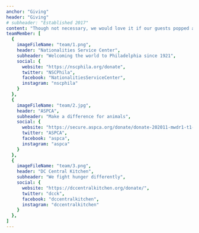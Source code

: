 ```yaml
---
anchor: "Giving"
header: "Giving"
# subheader: "Established 2017"
content: "Though not necessary, we would love it if our guests popped a bottle of Champagne instead of a gift to honor the start of our marriage. In the spirit of the giving season, please feel encouraged to donate to Nationalities Service Center (where Caitlin used to work!), or another of our favorite charities, the American Society for the Prevention of Cruelty to Animals."
teamMember: [
  {
    imageFileName: "team/1.png",
    header: "Nationalities Service Center",
    subheader: "Welcoming the world to Philadelphia since 1921",
    social: {
      website: "https://nscphila.org/donate",
      twitter: "NSCPhila",
      facebook: "NationalitiesServiceCenter",
      instagram: "nscphila"
    }
  },
  {
    imageFileName: "team/2.jpg",
    header: "ASPCA",
    subheader: "Make a difference for animals",
    social: {
      website: "https://secure.aspca.org/donate/donate-202011-mwdr1-t1-p1?ms=wb_top_homepage-donate&initialms=wb_top_homepage-donate&pcode=WEBMEMBER&lpcode=WEBGUARD",
      twitter: "ASPCA",
      facebook: "aspca",
      instagram: "aspca"
    }
  },
  {
    imageFileName: "team/3.png",
    header: "DC Central Kitchen",
    subheader: "We fight hunger differently",
    social: {
      website: "https://dccentralkitchen.org/donate/",
      twitter: "dcck",
      facebook: "dccentralkitchen",
      instagram: "dccentralkitchen"
    }
  },
]
---
```

